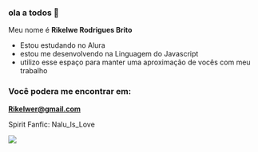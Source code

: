 ### ola a todos 👋
Meu nome é **Rikelwe Rodrigues Brito**

- Estou estudando no Alura
- estou me desenvolvendo na Linguagem do Javascript
-  utilizo esse espaço para manter uma aproximação de vocês com meu trabalho


### Você podera me encontrar em:


**Rikelwer@gmail.com**


Spirit Fanfic: Nalu_Is_Love
  
![](https://media1.tenor.com/m/J8n2TtVhx3AAAAAd/natsu.gif)
 


